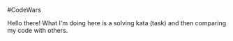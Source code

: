 #CodeWars

Hello there!
What I'm  doing here is a solving kata (task) and then comparing my code with others.
